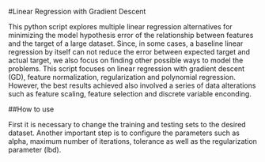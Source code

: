 #Linear Regression with Gradient Descent

This python script explores multiple linear regression alternatives for minimizing the model hypothesis error of the relationship between features and the target of a large dataset. Since, in some cases, a baseline linear regression by itself can not reduce the error between expected target and actual target, we also focus on finding other possible ways to model the problems. This script focuses on linear regression with gradient descent (GD), feature normalization, regularization and polynomial regression. However, the best results achieved also involved a series of data alterations such as feature scaling, feature selection and discrete variable enconding.

##How to use

First it is necessary to change the training and testing sets to the desired dataset. Another important step is to configure the parameters such as alpha, maximum number of iterations, tolerance as well as the regularization parameter (lbd).


